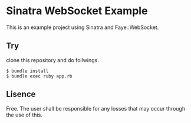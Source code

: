 # Sinatra WebSocket Example

This is an example project using Sinatra and Faye::WebSocket.

## Try

clone this repository and do follwings.
```
$ bundle install
$ bundle exec ruby app.rb
```

## Lisence

Free.
The user shall be responsible for any losses that may occur through the use of this.

